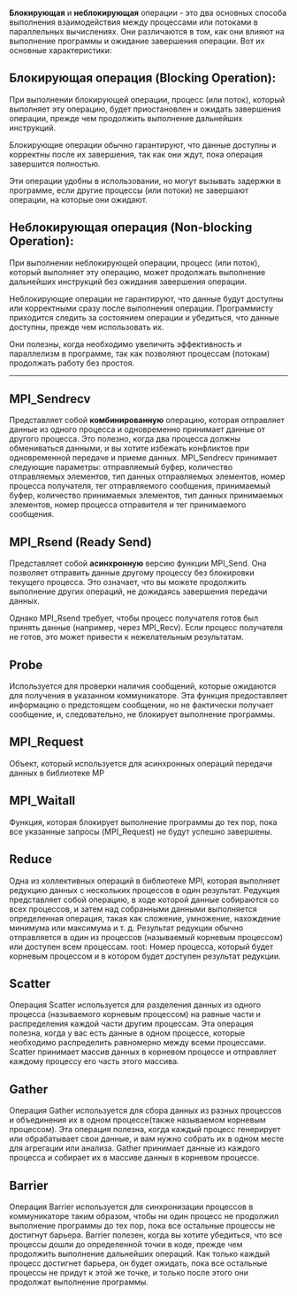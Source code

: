 **Блокирующая** и **неблокирующая** операции - это два основных способа выполнения взаимодействия между процессами или потоками
в параллельных вычислениях. Они различаются в том, как они влияют на выполнение программы и ожидание завершения операции.
Вот их основные характеристики:

## Блокирующая операция (Blocking Operation):

При выполнении блокирующей операции, процесс (или поток), который выполняет эту операцию, будет приостановлен и ожидать
завершения операции, прежде чем продолжить выполнение дальнейших инструкций.

Блокирующие операции обычно гарантируют, что данные доступны и корректны после их завершения, так как они ждут,
пока операция завершится полностью.

Эти операции удобны в использовании, но могут вызывать задержки в программе, если другие процессы (или потоки) не
завершают операции, на которые они ожидают.

## Неблокирующая операция (Non-blocking Operation):

При выполнении неблокирующей операции, процесс (или поток), который выполняет эту операцию, может продолжать выполнение
дальнейших инструкций без ожидания завершения операции.

Неблокирующие операции не гарантируют, что данные будут доступны или корректными сразу после выполнения операции.
Программисту приходится следить за состоянием операции и убедиться, что данные доступны, прежде чем использовать их.

Они полезны, когда необходимо увеличить эффективность и параллелизм в программе, так как позволяют процессам (потокам)
продолжать работу без простоя.

---
## MPI_Sendrecv
Представляет собой **комбинированную** операцию, которая отправляет данные из одного процесса и одновременно принимает данные
от другого процесса.
Это полезно, когда два процесса должны обмениваться данными, и вы хотите избежать конфликтов при одновременной передаче 
и приеме данных.
MPI_Sendrecv принимает следующие параметры: отправляемый буфер, количество отправляемых элементов, тип данных отправляемых 
элементов, номер процесса получателя, тег отправляемого сообщения, принимаемый буфер, количество принимаемых элементов, 
тип данных принимаемых элементов, номер процесса отправителя и тег принимаемого сообщения.

## MPI_Rsend (Ready Send)
Представляет собой **асинхронную** версию функции MPI_Send.
Она позволяет отправить данные другому процессу без блокировки текущего процесса. Это означает, что вы можете продолжить 
выполнение других операций, не дожидаясь завершения передачи данных.

Однако MPI_Rsend требует, чтобы процесс получателя готов был принять данные (например, через MPI_Recv). 
Если процесс получателя не готов, это может привести к нежелательным результатам.

## Probe
Используется для проверки наличия сообщений, которые ожидаются для получения в указанном коммуникаторе. 
Эта функция предоставляет информацию о предстоящем сообщении, но не фактически получает сообщение, и,
следовательно, не блокирует выполнение программы.

## MPI_Request
Объект, который используется для асинхронных операций передачи данных в библиотеке MP

## MPI_Waitall
Функция, которая блокирует выполнение программы до тех пор, пока все указанные запросы (MPI_Request) не 
будут успешно завершены.

## Reduce
Одна из коллективных операций в библиотеке MPI, которая выполняет редукцию данных с нескольких процессов в один результат. 
Редукция представляет собой операцию, в ходе которой данные собираются со 
всех процессов, и затем над собранными данными выполняется определенная операция, такая как сложение, умножение, 
нахождение минимума или максимума и т. д. Результат редукции обычно отправляется в один из процессов 
(называемый корневым процессом) или доступен всем процессам.
root: Номер процесса, который будет корневым процессом и в котором будет доступен результат редукции.

## Scatter
Операция Scatter используется для разделения данных из одного процесса (называемого корневым процессом) на равные части 
и распределения каждой части другим процессам.
Эта операция полезна, когда у вас есть данные в одном процессе, которые необходимо распределить равномерно между всеми процессами.
Scatter принимает массив данных в корневом процессе и отправляет каждому процессу его часть этого массива.

## Gather
Операция Gather используется для сбора данных из разных процессов и объединения их в одном процессе(также называемом корневым процессом).
Эта операция полезна, когда каждый процесс генерирует или обрабатывает свои данные, и вам нужно собрать их в 
одном месте для агрегации или анализа.
Gather принимает данные из каждого процесса и собирает их в массиве данных в корневом процессе.

## Barrier
Операция Barrier используется для синхронизации процессов в коммуникаторе таким образом, чтобы ни один процесс не 
продолжил выполнение программы до тех пор, пока все остальные процессы не достигнут барьера.
Barrier полезен, когда вы хотите убедиться, что все процессы дошли до определенной точки в коде, 
прежде чем продолжить выполнение дальнейших операций.
Как только каждый процесс достигнет барьера, он будет ожидать, пока все остальные процессы не придут 
к этой же точке, и только после этого они продолжат выполнение программы.